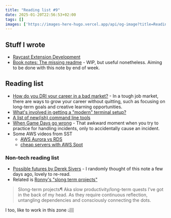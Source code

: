 ```yaml
---
title: "Reading list #9"
date: 2025-01-20T22:56:53+02:00
tags: []
images: ['https://images-here-hugo.vercel.app/api/og-image?title=Reading+list+%239']
---
```


## Stuff I wrote

- [Raycast Extension Development](/red)
- [Book notes: The missing readme](/missing-readme) - WIP, but useful nonetheless. Aiming to be done with this note by end of week.

## Reading list
- [How do you DRI your career in a bad market?](https://cate.blog/2025/01/07/how-do-you-dri-your-career-in-a-bad-market/) - In a tough job market, there are ways to grow your career without quitting, such as focusing on long-term goals and creative learning opportunities.
- [What's involved in getting a "modern" terminal setup?](https://jvns.ca/blog/2025/01/11/getting-a-modern-terminal-setup/)
- [A list of new(ish) command line tools](https://jvns.ca/blog/2022/04/12/a-list-of-new-ish--command-line-tools/)
- [When Game Days go wrong](https://blog.lawrencejones.dev/game-days-go-wrong/) - That awkward moment when you try to practice for handling incidents, only to accidentally cause an incident.
- Some AWS videos from SST
  - [AWS Aurora vs RDS](https://www.youtube.com/watch?v=xt2PoZDcwxY)
  - [cheap servers with AWS Spot](https://www.youtube.com/watch?v=2RrAZiTZoeA)

### Non-tech reading list
- [Possible futures by Derek Sivers](https://sive.rs/futures) - I randomly thought of this note a few days ago, lovely to re-read.
- Related is [Ronny's "slong term projects"](https://ronnypries.de/now/?h=slong#1976-hello-world)
> Slong-term projects¶
> Aka slow productivity/long-term quests I’ve got in the back of my head. As they require continuous reflection, untangling dependencies and consciously connecting the dots.

I too, like to work in this zone 👆🏽